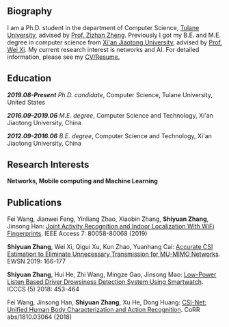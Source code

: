 ## Biography
I am a Ph.D. student in the department of Computer Science, [Tulane University](https://tulane.edu/), advised by [Prof. Zizhan Zheng](https://sse.tulane.edu/node/3486). Previously I got my B.E. and M.E. degree in computer science from [Xi'an Jiaotong University](http://www.xjtu.edu.cn/), advised by [Prof. Wei Xi](http://gr.xjtu.edu.cn/web/xiwei). 
My current research interest is networks and AI.  For detailed information, please see my [CV/Resume.](https://github.com/geekfeiw/geekfeiw.github.io/blob/master/CV/CV_FEIWANG.pdf) 

## Education
***2019.08-Present***  *Ph.D. candidate*, Computer Science, Tulane University, United States

***2016.09-2019.06***  *M.E. degree*, Computer Science and Technology, Xi'an Jiaotong University, China

***2012.09-2016.06***  *B.E. degree*, Computer Science and Technology, Xi'an Jiaotong University, China

## Research Interests
**Networks, Mobile computing and Machine Learning**

## Publications
Fei Wang, Jianwei Feng, Yinliang Zhao, Xiaobin Zhang, **Shiyuan Zhang**, Jinsong Han: [Joint Activity Recognition and Indoor Localization With WiFi Fingerprints](https://arxiv.org/abs/1904.04964). IEEE Access 7: 80058-80068 (2019)

**Shiyuan Zhang**, Wei Xi, Qigui Xu, Kun Zhao, Yuanhang Cai: [Accurate CSI Estimation to Eliminate Unnecessary Transmission for MU-MIMO Networks](https://dl.acm.org/citation.cfm?id=3324340). EWSN 2019: 166-177

**Shiyuan Zhang**, Hui He, Zhi Wang, Mingze Gao, Jinsong Mao: [Low-Power Listen Based Driver Drowsiness Detection System Using Smartwatch](https://www.researchgate.net/publication/327878248_Low-Power_Listen_Based_Driver_Drowsiness_Detection_System_Using_Smartwatch_4th_International_Conference_ICCCS_2018_Haikou_China_June_8-10_2018_Revised_Selected_Papers_Part_V). ICCCS (5) 2018: 453-464

Fei Wang, Jinsong Han, **Shiyuan Zhang**, Xu He, Dong Huang: [CSI-Net: Unified Human Body Characterization and Action Recognition](https://arxiv.org/abs/1810.03064). CoRR abs/1810.03064 (2018)
